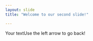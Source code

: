 ```yaml
---
layout: slide
title: "Welcome to our second slide!"

---
```

Your textUse the left arrow to go back!
